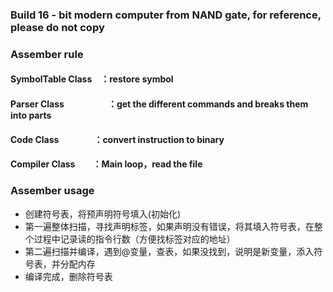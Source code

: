 ### Build 16 - bit modern computer from NAND gate, for reference, please do not copy
### Assember rule
#### SymbolTable Class&emsp;：restore symbol
#### Parser Class&emsp;&emsp;&emsp;&emsp;&emsp;：get the different commands and breaks them into parts
#### Code Class&emsp;&emsp;&emsp;&emsp;：convert instruction to binary
#### Compiler Class&emsp;&emsp;：Main loop，read the file
### Assember usage
- 创建符号表，将预声明符号填入(初始化)
- 第一遍整体扫描，寻找声明标签，如果声明没有错误，将其填入符号表，在整个过程中记录读的指令行数（方便找标签对应的地址）
- 第二遍扫描并编译，遇到@变量，查表，如果没找到，说明是新变量，添入符号表，并分配内存
- 编译完成，删除符号表

